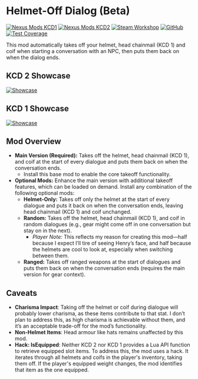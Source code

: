 [//]: # (DO NOT EDIT: This file has been autogenerated, any changes will be overwritten)
# Helmet-Off Dialog (Beta)  


[//]: # (DO NOT EDIT: This file has been autogenerated, any changes will be overwritten)
[![Nexus Mods KCD1](https://img.shields.io/badge/Nexus%20Mods-KCD1-bf4848?style=flat-square&logo=nexusmods)](https://www.nexusmods.com/kingdomcomedeliverance/mods/1909) [![Nexus Mods KCD2](https://img.shields.io/badge/Nexus%20Mods-KCD2-bf4848?style=flat-square&logo=nexusmods)](https://www.nexusmods.com/kingdomcomedeliverance2/mods/1023) [![Steam Workshop](https://img.shields.io/badge/Steam%20Workshop-1b2838?style=flat-square&logo=steam)](https://steamcommunity.com/sharedfiles/filedetails/?id=3443915670) [![GitHub](https://img.shields.io/badge/GitHub-Open%20Source-2ea44f?style=flat-square&logo=github)](https://github.com/rdok/kcd2_helmet_off_dialog) [![Test Coverage](https://img.shields.io/endpoint?url=https://gist.githubusercontent.com/rdok/c8127f736b3cb0097c7094efe1882299/raw/kcd2_helmet_off_dialog_badges.json?label=Coverage&logo=codecov)](https://github.com/rdok/kcd2_helmet_off_dialog/actions/runs/14145054417)

[//]: # (DO NOT EDIT: This file has been autogenerated, any changes will be overwritten)
This mod automatically takes off your helmet, head chainmail (KCD 1) and coif when starting a conversation with an NPC, then puts them back on when the dialog ends.  


[//]: # (DO NOT EDIT: This file has been autogenerated, any changes will be overwritten)
## KCD 2 Showcase

[![Showcase](https://github.com/rdok/kcd2_helmet_off_dialog/blob/main/documentation/kcd2_showcase.gif?raw=true)](https://www.nexusmods.com/kingdomcomedeliverance2/mods/831)

## KCD 1 Showcase

[![Showcase](https://github.com/rdok/kcd2_helmet_off_dialog/blob/main/documentation/kcd1_showcase.gif?raw=true)](https://www.nexusmods.com/kingdomcomedeliverance2/mods/831)

[//]: # (DO NOT EDIT: This file has been autogenerated, any changes will be overwritten)
## Mod Overview
- **Main Version (Required):** Takes off the helmet, head chainmail (KCD 1), and coif at the start of every dialogue and puts them back on when the conversation ends.
  - Install this base mod to enable the core takeoff functionality.
- **Optional Mods:** Enhance the main version with additional takeoff features, which can be loaded on demand. Install any combination of the following optional mods:
  - **Helmet-Only:** Takes off only the helmet at the start of every dialogue and puts it back on when the conversation ends, leaving head chainmail (KCD 1) and coif unchanged.
  - **Random:** Takes off the helmet, head chainmail (KCD 1), and coif in random dialogues (e.g., gear might come off in one conversation but stay on in the next).
    - *Player Note:* This reflects my reason for creating this mod—half because I expect I’ll tire of seeing Henry’s face, and half because the helmets are cool to look at, especially when switching between them.
  - **Ranged:** Takes off ranged weapons at the start of dialogues and puts them back on when the conversation ends (requires the main version for gear context).

## Caveats
- **Charisma Impact**: Taking off the helmet or coif during dialogue will probably lower charisma, as these items contribute to that stat. I don’t plan to address this, as high charisma is achievable without them, and it’s an acceptable trade-off for the mod’s functionality.
- **Non-Helmet Items**: Head armour like hats remains unaffected by this mod.
- **Hack: IsEquipped**: Neither KCD 2 nor KCD 1 provides a Lua API function to retrieve equipped slot items. To address this, the mod uses a hack. It iterates through all helmets and coifs in the player's inventory, taking them off. If the player's equipped weight changes, the mod identifies that item as the one equipped.


[//]: # (DO NOT EDIT: This file has been autogenerated, any changes will be overwritten)
